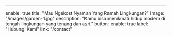 ---
enable: true
title: "Mau Ngekost Nyaman Yang Ramah Lingkungan?"
image: "/images/garden-1.jpg"
description: "Kamu bisa menikmati hidup modern di tengah lingkungan yang tenang dan asri."
button:
  enable: true
  label: "Hubungi Kami"
  link: "/contact"